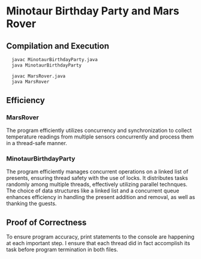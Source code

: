 # Minotaur Birthday Party and Mars Rover

## Compilation and Execution
```bash 
  javac MinotaurBirthdayParty.java
  java MinotaurBirthdayParty
```

```bash 
  javac MarsRover.java
  java MarsRover
```

## Efficiency
### MarsRover 
The program efficiently utilizes concurrency and synchronization to collect temperature readings from multiple sensors concurrently and process them in a thread-safe manner.
### MinotaurBirthdayParty
The program efficiently manages concurrent operations on a linked list of presents, ensuring thread safety with the use of locks. It distributes tasks randomly among multiple threads, effectively utilizing parallel technques. The choice of data structures like a linked list and a concurrent queue enhances efficiency in handling the present addition and removal, as well as thanking the guests.

## Proof of Correctness
To ensure program accuracy, print statements to the console are happening at each important step. I ensure that each thread did in fact accomplish its task before program termination in both files.



